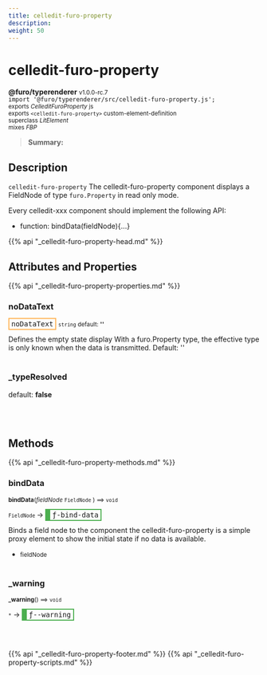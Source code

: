 ```yaml
---
title: celledit-furo-property
description: 
weight: 50
---
```


# celledit-furo-property
**@furo/typerenderer** <small>v1.0.0-rc.7</small>
<br>`import '@furo/typerenderer/src/celledit-furo-property.js';`<small>
<br>exports *CelleditFuroProperty* js
<br>exports `<celledit-furo-property>` custom-element-definition
<br>superclass *LitElement*
<br> mixes *FBP*</small>

> **Summary:** 

## Description

`celledit-furo-property`
The celledit-furo-property component displays a FieldNode of type `furo.Property` in read only mode.

Every celledit-xxx component should implement the following API:
- function: bindData(fieldNode){...}

{{% api "_celledit-furo-property-head.md" %}}

## Attributes and Properties
{{% api "_celledit-furo-property-properties.md" %}}







### **noDataText**

<span  style="border-width:2px; border-style: solid;border-color:  rgb(255, 182, 91);font-family:monospace; padding:2px 4px;">noDataText</span>
<small>`string` default: **&#39;&#39;**</small>

Defines the empty state display
With a furo.Property type, the effective type is only known when the data is transmitted.
Default: ''
<br><br>

### **_typeResolved**
default: **false**</small>


<br><br>

## Methods
{{% api "_celledit-furo-property-methods.md" %}}


### **bindData**
<small>**bindData**(*fieldNode* `FieldNode` ) ⟹ `void`</small>

<small>`FieldNode` </small> →
<span  style="border-width:2px 2px 2px 10px; border-style: solid;border-color:  rgb(76, 175, 80);font-family:monospace; padding:2px 4px;">ƒ-bind-data</span>

Binds a field node to the component
the celledit-furo-property is a simple proxy element to show
the initial state if no data is available.

- <small>fieldNode </small>
<br><br>



### **_warning**
<small>**_warning**() ⟹ `void`</small>

<small>`*`</small> →
<span  style="border-width:2px 2px 2px 10px; border-style: solid;border-color:  rgb(76, 175, 80);font-family:monospace; padding:2px 4px;">ƒ--warning</span>



<br><br>






{{% api "_celledit-furo-property-footer.md" %}}
{{% api "_celledit-furo-property-scripts.md" %}}
